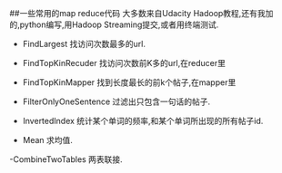 ##一些常用的map reduce代码
大多数来自Udacity Hadoop教程,还有我加的,python编写,用Hadoop Streaming提交,或者用终端测试.

- FindLargest
找访问次数最多的url.

- FindTopKinRecuder
找访问次数前K多的url,在reducer里

- FindTopKinMapper
找到长度最长的前k个帖子,在mapper里

- FilterOnlyOneSentence
过滤出只包含一句话的帖子.

- InvertedIndex
统计某个单词的频率,和某个单词所出现的所有帖子id.

- Mean
求均值.

-CombineTwoTables
两表联接.
